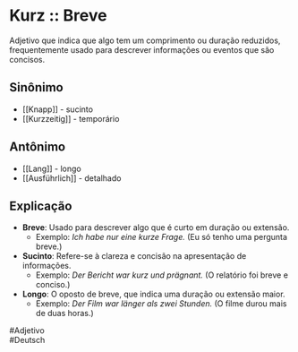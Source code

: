 # Kurz :: Breve
Adjetivo que indica que algo tem um comprimento ou duração reduzidos, frequentemente usado para descrever informações ou eventos que são concisos.

## Sinônimo
- [[Knapp]] - sucinto  
- [[Kurzzeitig]] - temporário  

## Antônimo
- [[Lang]] - longo  
- [[Ausführlich]] - detalhado  

## Explicação
- **Breve**: Usado para descrever algo que é curto em duração ou extensão.
  - Exemplo: *Ich habe nur eine kurze Frage.* (Eu só tenho uma pergunta breve.)
- **Sucinto**: Refere-se à clareza e concisão na apresentação de informações.
  - Exemplo: *Der Bericht war kurz und prägnant.* (O relatório foi breve e conciso.)
- **Longo**: O oposto de breve, que indica uma duração ou extensão maior.
  - Exemplo: *Der Film war länger als zwei Stunden.* (O filme durou mais de duas horas.)

#Adjetivo  
#Deutsch